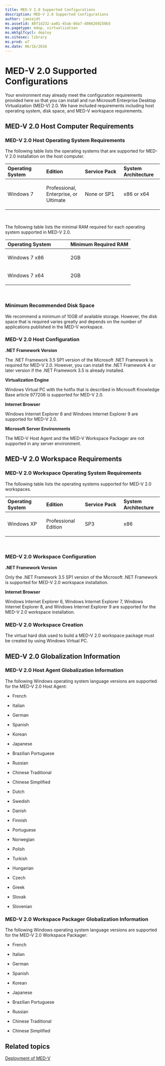 ```yaml
---
title: MED-V 2.0 Supported Configurations
description: MED-V 2.0 Supported Configurations
author: jamiejdt
ms.assetid: 88f1d232-aa01-45ab-8da7-d086269250b5
ms.pagetype: mdop, virtualization
ms.mktglfcycl: deploy
ms.sitesec: library
ms.prod: w7
ms.date: 06/16/2016
---
```



# MED-V 2.0 Supported Configurations


Your environment may already meet the configuration requirements provided here so that you can install and run Microsoft Enterprise Desktop Virtualization (MED-V) 2.0. We have included requirements including host operating system, disk space, and MED-V workspace requirements.

## MED-V 2.0 Host Computer Requirements


### MED-V 2.0 Host Operating System Requirements

The following table lists the operating systems that are supported for MED-V 2.0 installation on the host computer.

<table>
<colgroup>
<col width="25%" />
<col width="25%" />
<col width="25%" />
<col width="25%" />
</colgroup>
<thead>
<tr class="header">
<th align="left">Operating System</th>
<th align="left">Edition</th>
<th align="left">Service Pack</th>
<th align="left">System Architecture</th>
</tr>
</thead>
<tbody>
<tr class="odd">
<td align="left"><p>Windows 7</p></td>
<td align="left"><p>Professional, Enterprise, or Ultimate</p></td>
<td align="left"><p>None or SP1</p></td>
<td align="left"><p>x86 or x64</p></td>
</tr>
</tbody>
</table>

 

The following table lists the minimal RAM required for each operating system supported in MED-V 2.0.

<table>
<colgroup>
<col width="50%" />
<col width="50%" />
</colgroup>
<thead>
<tr class="header">
<th align="left">Operating System</th>
<th align="left">Minimum Required RAM</th>
</tr>
</thead>
<tbody>
<tr class="odd">
<td align="left"><p>Windows 7 x86</p></td>
<td align="left"><p>2GB</p></td>
</tr>
<tr class="even">
<td align="left"><p>Windows 7 x64</p></td>
<td align="left"><p>2GB</p></td>
</tr>
</tbody>
</table>

 

### Minimum Recommended Disk Space

We recommend a minimum of 10GB of available storage. However, the disk space that is required varies greatly and depends on the number of applications published in the MED-V workspace.

### <a href="" id="med-v-2-0-host-configuration-"></a>MED-V 2.0 Host Configuration

**.NET Framework Version**

The .NET Framework 3.5 SP1 version of the Microsoft .NET Framework is required for MED-V 2.0. However, you can install the .NET Framework 4 or later version if the .NET Framework 3.5 is already installed.

**Virtualization Engine**

Windows Virtual PC with the hotfix that is described in Microsoft Knowledge Base article 977206 is supported for MED-V 2.0.

**Internet Browser**

Windows Internet Explorer 8 and Windows Internet Explorer 9 are supported for MED-V 2.0.

**Microsoft Server Environments**

The MED-V Host Agent and the MED-V Workspace Packager are not supported in any server environment.

## MED-V 2.0 Workspace Requirements


### MED-V 2.0 Workspace Operating System Requirements

The following table lists the operating systems supported for MED-V 2.0 workspaces.

<table>
<colgroup>
<col width="25%" />
<col width="25%" />
<col width="25%" />
<col width="25%" />
</colgroup>
<thead>
<tr class="header">
<th align="left">Operating System</th>
<th align="left">Edition</th>
<th align="left">Service Pack</th>
<th align="left">System Architecture</th>
</tr>
</thead>
<tbody>
<tr class="odd">
<td align="left"><p>Windows XP</p></td>
<td align="left"><p>Professional Edition</p></td>
<td align="left"><p>SP3</p></td>
<td align="left"><p>x86</p></td>
</tr>
</tbody>
</table>

 

### <a href="" id="med-v-2-0-workspace-configuration-"></a>MED-V 2.0 Workspace Configuration

**.NET Framework Version**

Only the .NET Framework 3.5 SP1 version of the Microsoft .NET Framework is supported for MED-V 2.0 workspace installation.

**Internet Browser**

Windows Internet Explorer 6, Windows Internet Explorer 7, Windows Internet Explorer 8, and Windows Internet Explorer 9 are supported for the MED-V 2.0 workspace installation.

### MED-V 2.0 Workspace Creation

The virtual hard disk used to build a MED-V 2.0 workspace package must be created by using Windows Virtual PC.

## MED-V 2.0 Globalization Information


### MED-V 2.0 Host Agent Globalization Information

The following Windows operating system language versions are supported for the MED-V 2.0 Host Agent:

-   French

-   Italian

-   German

-   Spanish

-   Korean

-   Japanese

-   Brazilian Portuguese

-   Russian

-   Chinese Traditional

-   Chinese Simplified

-   Dutch

-   Swedish

-   Danish

-   Finnish

-   Portuguese

-   Norwegian

-   Polish

-   Turkish

-   Hungarian

-   Czech

-   Greek

-   Slovak

-   Slovenian

### MED-V 2.0 Workspace Packager Globalization Information

The following Windows operating system language versions are supported for the MED-V 2.0 Workspace Packager:

-   French

-   Italian

-   German

-   Spanish

-   Korean

-   Japanese

-   Brazilian Portuguese

-   Russian

-   Chinese Traditional

-   Chinese Simplified

## Related topics


[Deployment of MED-V](deployment-of-med-v.md)

 

 





